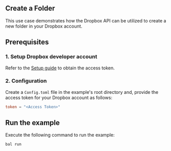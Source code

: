 ## Create a Folder

This use case demonstrates how the Dropbox API can be utilized to create a new folder in your Dropbox account.

## Prerequisites

### 1. Setup Dropbox developer account

Refer to the [Setup guide](https://central.ballerina.io/ballerinax/dropbox/latest#setup-guide) to obtain the access token.

### 2. Configuration

Create a `Config.toml` file in the example's root directory and, provide the access token for your Dropbox account as follows:

```toml
token = "<Access Token>"
```

## Run the example

Execute the following command to run the example:

```bash
bal run
```